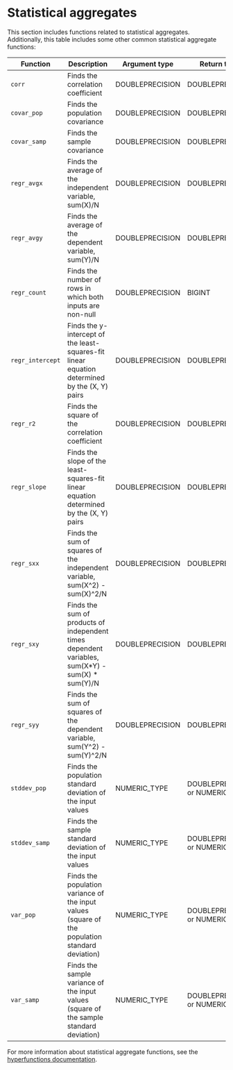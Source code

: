 # Statistical aggregates
This section includes functions related to statistical aggregates. Additionally, this table includes some other common statistical aggregate functions:

|Function|Description|Argument type|Return type|
|-|-|-|-|
|`corr`|Finds the correlation coefficient|DOUBLEPRECISION|DOUBLEPRECISION|
|`covar_pop`|Finds the population covariance|DOUBLEPRECISION|DOUBLEPRECISION|
|`covar_samp`|Finds the sample covariance|DOUBLEPRECISION|DOUBLEPRECISION|
|`regr_avgx`|Finds the average of the independent variable, sum(X)/N|DOUBLEPRECISION|DOUBLEPRECISION|
|`regr_avgy`|Finds the average of the dependent variable, sum(Y)/N|DOUBLEPRECISION|DOUBLEPRECISION|
|`regr_count`|Finds the number of rows in which both inputs are non-null|DOUBLEPRECISION|BIGINT|
|`regr_intercept`|Finds the y-intercept of the least-squares-fit linear equation determined by the (X, Y) pairs|DOUBLEPRECISION|DOUBLEPRECISION|
|`regr_r2`|Finds the square of the correlation coefficient|DOUBLEPRECISION|DOUBLEPRECISION|
|`regr_slope`|Finds the slope of the least-squares-fit linear equation determined by the (X, Y) pairs|DOUBLEPRECISION|DOUBLEPRECISION|
|`regr_sxx`|Finds the sum of squares of the independent variable, sum(X^2) - sum(X)^2/N|DOUBLEPRECISION|DOUBLEPRECISION|
|`regr_sxy`|Finds the sum of products of independent times dependent variables, sum(X*Y) - sum(X) * sum(Y)/N|DOUBLEPRECISION|DOUBLEPRECISION|
|`regr_syy`|Finds the sum of squares of the dependent variable, sum(Y^2) - sum(Y)^2/N|DOUBLEPRECISION|DOUBLEPRECISION|
|`stddev_pop`|Finds the population standard deviation of the input values|NUMERIC_TYPE|DOUBLEPRECISION or NUMERIC_TYPE|
|`stddev_samp`|Finds the sample standard deviation of the input values|NUMERIC_TYPE|DOUBLEPRECISION or NUMERIC_TYPE|
|`var_pop`|Finds the population variance of the input values (square of the population standard deviation)|NUMERIC_TYPE|DOUBLEPRECISION or NUMERIC_TYPE|
|`var_samp`|Finds the sample variance of the input values (square of the sample standard deviation)|NUMERIC_TYPE|DOUBLEPRECISION or NUMERIC_TYPE|

For more information about statistical aggregate functions, see the
[hyperfunctions documentation][hyperfunctions-stats-agg].

[hyperfunctions-stats-agg]: timescaledb/:currentVersion:/how-to-guides/hyperfunctions/stats-aggs/

